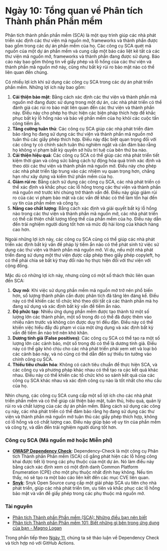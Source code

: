 # Ngày 10: Tổng quan về Phân tích Thành phần Phần mềm

Phân tích thành phần phần mềm (SCA) là một quy trình giúp các nhà phát triển xác định các thư viện mã nguồn mở, frameworks và thành phần được bao gồm trong các dự án phần mềm của họ. Các công cụ SCA quét mã nguồn của một dự án phần mềm và cung cấp một báo cáo liệt kê tất cả các thư viện mã nguồn mở, frameworks và thành phần đang được sử dụng. Báo cáo này bao gồm thông tin về giấy phép và lỗ hổng của các thư viện và thành phần mã nguồn mở này, cũng như bất kỳ rủi ro bảo mật nào có thể liên quan đến chúng.

Có nhiều lợi ích khi sử dụng các công cụ SCA trong các dự án phát triển phần mềm. Những lợi ích này bao gồm:

1. **Cải thiện bảo mật**: Bằng cách xác định các thư viện và thành phần mã nguồn mở đang được sử dụng trong một dự án, các nhà phát triển có thể đánh giá các rủi ro bảo mật liên quan đến các thư viện và thành phần này. Điều này cho phép họ thực hiện các biện pháp thích hợp để khắc phục bất kỳ lỗ hổng nào và bảo vệ phần mềm của họ khỏi các cuộc tấn công tiềm ẩn.
2. **Tăng cường tuân thủ**: Các công cụ SCA giúp các nhà phát triển đảm bảo rằng họ đang sử dụng các thư viện và thành phần mã nguồn mở tuân thủ các giấy phép thích hợp. Điều này đặc biệt quan trọng đối với các công ty có chính sách tuân thủ nghiêm ngặt và cần đảm bảo rằng họ không vi phạm bất kỳ quyền sở hữu trí tuệ của bên thứ ba nào.
3. **Cải thiện hiệu quả**: Các công cụ SCA có thể giúp các nhà phát triển tiết kiệm thời gian và công sức bằng cách tự động hóa quá trình xác định và theo dõi các thư viện và thành phần mã nguồn mở. Điều này cho phép các nhà phát triển tập trung vào các nhiệm vụ quan trọng hơn, chẳng hạn như xây dựng và kiểm thử phần mềm của họ.
4. **Giảm rủi ro**: Bằng cách sử dụng các công cụ SCA, các nhà phát triển có thể xác định và khắc phục các lỗ hổng trong các thư viện và thành phần mã nguồn mở trước khi chúng trở thành vấn đề. Điều này giúp giảm rủi ro của các vi phạm bảo mật và các vấn đề khác có thể làm tổn hại đến uy tín của phần mềm và công ty.
5. **Nâng cao chất lượng**: Bằng cách xác định và giải quyết bất kỳ lỗ hổng nào trong các thư viện và thành phần mã nguồn mở, các nhà phát triển có thể cải thiện chất lượng tổng thể của phần mềm của họ. Điều này dẫn đến trải nghiệm người dùng tốt hơn và mức độ hài lòng của khách hàng cao hơn.

Ngoài những lợi ích này, các công cụ SCA cũng có thể giúp các nhà phát triển xác định bất kỳ vấn đề pháp lý tiềm ẩn nào có thể phát sinh từ việc sử dụng các thư viện và thành phần mã nguồn mở. Ví dụ, nếu một nhà phát triển đang sử dụng một thư viện được cấp phép theo giấy phép copyleft, họ có thể phải chia sẻ bất kỳ thay đổi nào họ thực hiện đối với thư viện với cộng đồng.

Mặc dù có những lợi ích này, nhưng cũng có một số thách thức liên quan đến SCA:

1. **Quy mô**: Khi việc sử dụng phần mềm mã nguồn mở trở nên phổ biến hơn, số lượng thành phần cần được phân tích đã tăng lên đáng kể. Điều này có thể khiến các tổ chức khó theo dõi tất cả các thành phần mà họ đang sử dụng và xác định bất kỳ vấn đề tiềm ẩn nào.
2. **Độ phức tạp**: Nhiều ứng dụng phần mềm được tạo thành từ một số lượng lớn các thành phần, một số trong đó có thể đã được thêm vào nhiều năm trước và không còn được duy trì đều đặn. Điều này có thể khiến việc hiểu đầy đủ phạm vi của một ứng dụng và xác định bất kỳ vấn đề tiềm ẩn nào trở nên khó khăn.
3. **Dương tính giả (False positives)**: Các công cụ SCA có thể tạo ra một số lượng lớn các cảnh báo, một số trong đó có thể là dương tính giả. Điều này có thể gây khó chịu cho các nhà phát triển phải xem xét và loại bỏ các cảnh báo này, và nó cũng có thể dẫn đến sự thiếu tin tưởng vào chính công cụ SCA.
4. **Thiếu tiêu chuẩn hóa**: Không có cách tiêu chuẩn để thực hiện SCA, và các công cụ và phương pháp khác nhau có thể tạo ra các kết quả khác nhau. Điều này có thể khiến các tổ chức khó so sánh kết quả của các công cụ SCA khác nhau và xác định công cụ nào là tốt nhất cho nhu cầu của họ.

Nhìn chung, các công cụ SCA cung cấp một số lợi ích cho các nhà phát triển phần mềm và có thể giúp cải thiện bảo mật, tuân thủ, hiệu quả, quản lý rủi ro và chất lượng của các dự án phần mềm. Bằng cách sử dụng các công cụ này, các nhà phát triển có thể đảm bảo rằng họ đang sử dụng các thư viện và thành phần mã nguồn mở tuân thủ các giấy phép thích hợp, không có lỗ hổng và có chất lượng cao. Điều này giúp bảo vệ uy tín của phần mềm và công ty, và dẫn đến trải nghiệm người dùng tốt hơn.

### Công cụ SCA (Mã nguồn mở hoặc Miễn phí)

- **[OWASP Dependency Check](https://owasp.org/www-project-dependency-check/)**: Dependency-Check là một công cụ Phân tích Thành phần Phần mềm (SCA) cố gắng phát hiện các lỗ hổng công khai được tiết lộ trong các phụ thuộc của một dự án. Nó làm điều này bằng cách xác định xem có một định danh Common Platform Enumeration (CPE) cho một phụ thuộc nhất định hay không. Nếu tìm thấy, nó sẽ tạo ra một báo cáo liên kết đến các mục CVE liên quan.
- **[Snyk](https://snyk.io/product/open-source-security-management/)**: Snyk Open Source cung cấp một giải pháp SCA ưu tiên cho nhà phát triển, giúp các nhà phát triển tìm, ưu tiên và khắc phục các lỗ hổng bảo mật và vấn đề giấy phép trong các phụ thuộc mã nguồn mở.

### Tài nguyên

- [Phân tích Thành phần Phần mềm (SCA): Những điều bạn nên biết](https://www.aquasec.com/cloud-native-academy/supply-chain-security/software-composition-analysis-sca/)
- [Phân tích Thành phần Phần mềm 101: Biết những gì bên trong ứng dụng của bạn - Magno Logan](https://www.youtube.com/watch?v=qyVDHH4T1oo)

Trong phần tiếp theo [Ngày 11](day11.md), chúng ta sẽ thảo luận về Dependency Check và tích hợp nó với GitHub Actions.

